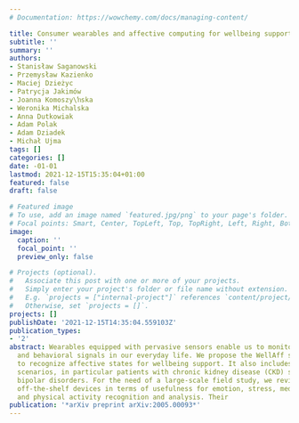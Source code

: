 ```yaml
---
# Documentation: https://wowchemy.com/docs/managing-content/

title: Consumer wearables and affective computing for wellbeing support
subtitle: ''
summary: ''
authors:
- Stanisław Saganowski
- Przemysław Kazienko
- Maciej Dzieżyc
- Patrycja Jakimów
- Joanna Komoszy\ŉska
- Weronika Michalska
- Anna Dutkowiak
- Adam Polak
- Adam Dziadek
- Michał Ujma
tags: []
categories: []
date: -01-01
lastmod: 2021-12-15T15:35:04+01:00
featured: false
draft: false

# Featured image
# To use, add an image named `featured.jpg/png` to your page's folder.
# Focal points: Smart, Center, TopLeft, Top, TopRight, Left, Right, BottomLeft, Bottom, BottomRight.
image:
  caption: ''
  focal_point: ''
  preview_only: false

# Projects (optional).
#   Associate this post with one or more of your projects.
#   Simply enter your project's folder or file name without extension.
#   E.g. `projects = ["internal-project"]` references `content/project/deep-learning/index.md`.
#   Otherwise, set `projects = []`.
projects: []
publishDate: '2021-12-15T14:35:04.559103Z'
publication_types:
- '2'
abstract: Wearables equipped with pervasive sensors enable us to monitor physiological
  and behavioral signals in our everyday life. We propose the WellAff system able
  to recognize affective states for wellbeing support. It also includes health care
  scenarios, in particular patients with chronic kidney disease (CKD) suffering from
  bipolar disorders. For the need of a large-scale field study, we revised over 50
  off-the-shelf devices in terms of usefulness for emotion, stress, meditation, sleep,
  and physical activity recognition and analysis. Their
publication: '*arXiv preprint arXiv:2005.00093*'
---
```

